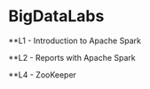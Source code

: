 # BigDataLabs

**L1 - Introduction to Apache Spark

**L2 - Reports with Apache Spark

**L4 - ZooKeeper
